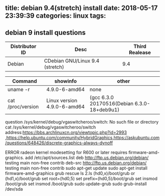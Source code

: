 title: debian 9.4(stretch) install
date: 2018-05-17 23:39:39
categories: linux
tags: 
---
## debian 9 install questions

Distributor ID | Desc | Third Realease
------------ | ------------- | ------------
Debian | CDebian GNU/Linux 9.4 (stretch)  | 9.4

Command | showinfo | other
------------ | ------------- | ------------
uname -r | 4.9.0-6-amd64  | none
cat /proc/version | Linux version 4.9.0-6-amd64  | (gcc 6.3.0 20170516(Debian 6.3.0-18+deb9u1)
question
/sys/kernel/debug/vgaswitcheroo/switch: No such file or directory
cat /sys/kernel/debug/vgaswitcheroo/switch address:https://bbs.archlinuxcn.org/viewtopic.php?id=2993 ,https://help.ubuntu.com/community/HybridGraphics,https://askubuntu.com/questions/648426/discrete-graphics-always-dynoff

ERROR radeon kernel modesetting for R600 or later requires firmware-amd-graphics.
add /etc/apt/sources.list deb http://ftp.us.debian.org/debian/ testing main non-free contrib deb-src http://ftp.us.debian.org/debian/ testing main non-free contrib
sudo apt-get update
sudo apt-get install firmware-amd-graphics
grub rescue
ls
2.ls (hd0,x)/boot/grub or (hd1,x)/boot/grub
set root=(hd0,5)
set prefix=(hd0,5)/boot/grub
set insmod /boot/grub
set insmod /boot/grub
sudo update-grub
sudo grub-install /dev/sda


